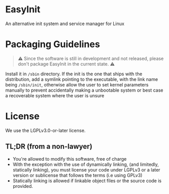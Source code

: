 # EasyInit

An alternative init system and service manager for Linux

# Packaging Guidelines
> ⚠️ Since the software is still in development and not released, please don't package EasyInit
> in the current state. ⚠️ 

Install it in `/sbin` directory.
If the init is the one that ships with the distribution, add a symlink pointing to the executable,
with the link name being `/sbin/init`, otherwise allow the user to set kernel parameters manually to prevent accidentally
making a unbootable system or best case a recoverable system where the user is unsure

# License
We use the LGPLv3.0-or-later license.

## TL;DR (from a non-lawyer)

* You're allowed to modify this software, free of charge
* With the exception with the use of dynamically linking, (and limitedly, statically linking), you must license your code under LGPLv3 or a later version or  sublicense that follows the terms (i.e using GPLv3)   
* Statically linking is allowed if linkable object files or the source code is provided.

